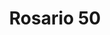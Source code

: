 ---
title: Rosario 50
date: 
draft: false

# descripcion
description : Rosario confeccionado en plata 925. Terminaciones excelentes. Extensible. Cuentas de 2 mm.

materials: Plata 925

color: 

dimensions: Largo collar 50 cm. Extensión medalla y cruz 12 cm

code: 04-17-1026

type: "Colgantes"

categories: []

price: $10.060,00

price_eftvo: $8.550,00

# Images
# first image will be shown in the product page
images:
  # - image: "images/path_to_image"
  # La ubicacion de las imagenes es imagenes/Colgantes/Colgantes.Gargantillas/04-17-1026-rosario-50
  - image: "./images/colgantes/gargantillas/04-17-1026-rosario-50_a.jpg"
  - image: "./images/colgantes/gargantillas/04-17-1026-rosario-50_b.jpg"
---